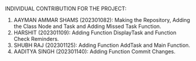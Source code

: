 INDIVIDUAL CONTRIBUTION FOR THE PROJECT:
1. AAYMAN AMMAR SHAMS (202301082): Making the Repository, Adding the Class Node and Task and Adding Missed Task Function.
2. HARSHIT (202301109): Adding Function DisplayTask and Function Check Reminders.
3. SHUBH RAJ (202301125): Adding Function AddTask and Main Function.
4. AADITYA SINGH (202301140): Adding Function Commit Changes.
